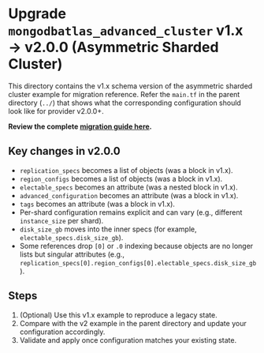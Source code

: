 # Upgrade `mongodbatlas_advanced_cluster` v1.x → v2.0.0 (Asymmetric Sharded Cluster)

This directory contains the v1.x schema version of the asymmetric sharded cluster example for migration reference.
Refer the `main.tf` in the parent directory (`../`) that shows what the corresponding configuration should look like for provider v2.0.0+.

**Review the complete [migration guide here](`docs/guides/migrate-to-advanced-cluster-2.0.0.md`).**

 ## Key changes in v2.0.0
 - `replication_specs` becomes a list of objects (was a block in v1.x).
 - `region_configs` becomes a list of objects (was a block in v1.x).
 - `electable_specs` becomes an attribute (was a nested block in v1.x).
 - `advanced_configuration` becomes an attribute (was a block in v1.x).
 - `tags` becomes an attribute (was a block in v1.x).
 - Per-shard configuration remains explicit and can vary (e.g., different `instance_size` per shard).
- `disk_size_gb` moves into the inner specs (for example, `electable_specs.disk_size_gb`).
- Some references drop `[0]` or `.0` indexing because objects are no longer lists but singular attributes (e.g., `replication_specs[0].region_configs[0].electable_specs.disk_size_gb`).

## Steps
1. (Optional) Use this v1.x example to reproduce a legacy state.
2. Compare with the v2 example in the parent directory and update your configuration accordingly.
3. Validate and apply once configuration matches your existing state.
